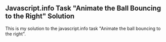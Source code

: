 ## Javascript.info Task "Animate the Ball Bouncing to the Right" Solution

This is my solution to the javascript.info task "Animate the ball bouncing to the right".  